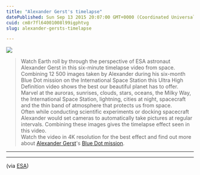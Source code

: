 ```yaml
---
title: "Alexander Gerst's timelapse"
datePublished: Sun Sep 13 2015 20:07:00 GMT+0000 (Coordinated Universal Time)
cuid: cm8r7fl64001008l99igphtvg
slug: alexander-gersts-timelapse

---
```



![](https://cdn.hashnode.com/res/hashnode/image/upload/v1743070938864/43deb25c-b5f4-479f-9ee3-a4a8f79874f9.jpeg)

> Watch Earth roll by through the perspective of ESA astronaut Alexander Gerst in this six-minute timelapse video from space. Combining 12 500 images taken by Alexander during his six-month Blue Dot mission on the International Space Station this Ultra High Definition video shows the best our beautiful planet has to offer.  
> Marvel at the auroras, sunrises, clouds, stars, oceans, the Milky Way, the International Space Station, lightning, cities at night, spacecraft and the thin band of atmosphere that protects us from space.  
> Often while conducting scientific experiments or docking spacecraft Alexander would set cameras to automatically take pictures at regular intervals. Combining these images gives the timelapse effect seen in this video.  
> Watch the video in 4K resolution for the best effect and find out more about [Alexander Gerst](http://alexandergerst.esa.int/)'s [Blue Dot mission](http://www.esa.int/BlueDot).

* * *

* * *

(via [ESA](http://www.esa.int/spaceinvideos/Videos/2014/12/Alexander_Gerst_s_Earth_timelapses))